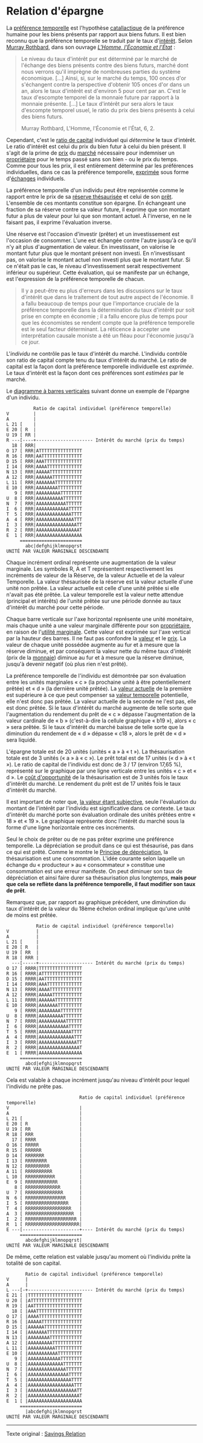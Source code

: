 Relation d'épargne
==================

La [préférence temporelle](ch085-time-preference-fallacy.md) est l'hypothèse [catallactique](https://fr.wikipedia.org/wiki/Catallaxie) de la préférence humaine pour les biens présents par rapport aux biens futurs. Il est bien reconnu que la préférence temporelle se traduit par le taux d'[intérêt](ch101-glossary.md#intérêt). Selon [Murray Rothbard](https://fr.wikipedia.org/wiki/Murray_Rothbard), dans son ouvrage [*L'Homme, l'Économie et l'État*](https://mises.org/library/man-economy-and-state-power-and-market/html/p/989) :

> Le niveau du taux d'intérêt pur est déterminé par le marché de l'échange des biens présents contre des biens futurs, marché dont nous verrons qu'il imprègne de nombreuses parties du système économique. [...] Ainsi, si, sur le marché du temps, 100 onces d'or s'échangent contre la perspective d'obtenir 105 onces d'or dans un an, alors le taux d'intérêt est d'environ 5 pour cent par an. C'est le taux d'escompte temporel de la monnaie future par rapport à la monnaie présente. [...] Le taux d'intérêt pur sera alors le taux d'escompte temporel usuel, le ratio du prix des biens présents à celui des biens futurs.
>
> Murray Rothbard, L'Homme, l'Économie et l'État, 6, 2.

Cependant, c'est le [ratio de capital](https://en.wikipedia.org/wiki/Capital_requirement) individuel qui *détermine* le taux d'intérêt. Le ratio d'intérêt est celui du prix du bien futur à celui du bien présent. Il s'agit de la prime de [prix](ch101-glossary.md#prix) du [marché](ch101-glossary.md#marché) nécessaire pour indemniser un [propriétaire](ch101-glossary.md#propriétaire) pour le temps passé sans son bien - ou le prix du temps. Comme pour tous les prix, il est entièrement déterminé par les préférences individuelles, dans ce cas la préférence temporelle, [exprimée](ch012-expression-principle.md) sous forme d'[échanges](ch101-glossary.md#commerce) individuels.

La préférence temporelle d'un individu peut être représentée comme le rapport entre le prix de sa [réserve thésaurisée](ch101-glossary.md#thésauriser) et celui de son [prêt](ch101-glossary.md#prêter). L'ensemble de ces montants constitue son épargne. En échangeant une fraction de sa réserve contre sa valeur future, il exprime que son montant futur a plus de valeur pour lui que son montant actuel. À l'inverse, en ne le faisant pas, il exprime l'évaluation inverse.

Une réserve est l'occasion d'investir (prêter) et un investissement est l'occasion de consommer. L'une est échangée contre l'autre jusqu'à ce qu'il n'y ait plus d'augmentation de valeur. En investissant, on valorise le montant futur plus que le montant présent non investi. En n'investissant pas, on valorise le montant actuel non investi plus que le montant futur. Si ce n'était pas le cas, le niveau d'investissement serait respectivement inférieur ou supérieur. Cette évaluation, qui se manifeste par un échange, est l'expression de la préférence temporelle de chacun.

> Il y a peut-être eu plus d'erreurs dans les discussions sur le taux d'intérêt que dans le traitement de tout autre aspect de l'économie. Il a fallu beaucoup de temps pour que l'importance cruciale de la préférence temporelle dans la détermination du taux d'intérêt pur soit prise en compte en économie ; il a fallu encore plus de temps pour que les économistes se rendent compte que la préférence temporelle est le seul facteur déterminant. La réticence à accepter une interprétation causale moniste a été un fléau pour l'économie jusqu'à ce jour.

L'*individu* ne contrôle pas le taux d'intérêt du marché. L'individu contrôle son ratio de capital compte tenu du taux d'intérêt du marché. Le ratio de capital est la façon dont la préférence temporelle individuelle est *exprimée*. Le taux d'intérêt est la façon dont ces préférences sont *estimées* par le marché.

Le [diagramme à barres verticales](https://fr.wikipedia.org/wiki/Diagramme_%C3%A0_barres) suivant donne un exemple de l'épargne d'un individu.

```
          Ratio de capital individuel (préférence temporelle)
V         |
A         |
L 21 [    |
E 20 [ R  |
U 19 [ RR |
R ---[----+--------------------- Intérêt du marché (prix du temps)
  18 [ RRR|
O 17 [ RRR|ATTTTTTTTTTTTTTTT
R 16 [ RRR|AATTTTTTTTTTTTTTT
D 15 [ RRR|AAATTTTTTTTTTTTTT
I 14 [ RRR|AAAATTTTTTTTTTTTT
N 13 [ RRR|AAAAATTTTTTTTTTTT
A 12 [ RRR|AAAAAATTTTTTTTTTT
L 11 [ RRR|AAAAAAATTTTTTTTTT
E 10 [ RRR|AAAAAAAATTTTTTTTT
   9 [ RRR|AAAAAAAAATTTTTTTT
U  8 [ RRR|AAAAAAAAAATTTTTTT
N  7 [ RRR|AAAAAAAAAAATTTTTT
I  6 [ RRR|AAAAAAAAAAAATTTTT
T  5 [ RRR|AAAAAAAAAAAAATTTT
A  4 [ RRR|AAAAAAAAAAAAAATTT
I  3 [ RRR|AAAAAAAAAAAAAAATT
R  2 [ RRR|AAAAAAAAAAAAAAAAT
E  1 [ RRR|AAAAAAAAAAAAAAAAA
     =======================
       abc|defghijklmnopqrst
UNITÉ PAR VALEUR MARGINALE DESCENDANTE
```

Chaque incrément ordinal représente une augmentation de la valeur marginale. Les symboles R, A et T représentent respectivement les incréments de valeur de la Réserve, de la valeur Actuelle et de la valeur Temporelle. La valeur thésaurisée de la réserve est la valeur actuelle d'une unité non prêtée. La valeur actuelle est celle d'une unité prêtée si elle n'avait pas été prêtée. La valeur temporelle est la valeur nette attendue (principal et intérêts) de l'unité prêtée sur une période donnée au taux d'intérêt du marché pour cette période.

Chaque barre verticale sur l'axe horizontal représente une unité monétaire, mais chaque unité a une valeur marginale différente pour son [propriétaire](ch101-glossary.md#propriétaire), en raison de l'[utilité marginale](https://fr.wikipedia.org/wiki/Utilit%C3%A9_marginale). Cette valeur est exprimée sur l'axe vertical par la hauteur des barres. Il ne faut pas confondre la [valeur](ch101-glossary.md#valeur) et le [prix](ch101-glossary.md#prix). La valeur de chaque unité possédée augmente au fur et à mesure que la réserve diminue, et par conséquent la valeur nette du même taux d'intérêt (prix de la [monnaie](ch005-money-taxonomy.md)) diminue au fur et à mesure que la réserve diminue, jusqu'à devenir négatif (où plus rien n'est prêté).

La préférence temporelle de l'individu est démontrée par son évaluation entre les unités marginales « c » (la prochaine unité à être potentiellement prêtée) et « d » (la dernière unité prêtée). La [valeur actuelle](https://fr.wikipedia.org/wiki/Valeur_actuelle_nette) de la première est supérieure à ce que peut compenser sa [valeur temporelle](https://en.wikipedia.org/wiki/Time_value_of_money) potentielle, elle n'est donc pas prêtée. La valeur actuelle de la seconde ne l'est pas, elle est donc prêtée. Si le taux d'intérêt du marché augmente de telle sorte que l'augmentation du rendement du prêt de « c » dépasse l'augmentation de la valeur cardinale de « b » (c'est-à-dire la cellule graphique « b19 »), alors « c » sera prêtée. Si le taux d'intérêt du marché baisse de telle sorte que la diminution du rendement de « d » dépasse « c18 », alors le prêt de « d » sera liquidé.

L'épargne totale est de 20 unités (unités « a » à « t »). La thésaurisation totale est de 3 unités (« a » à « c »). Le prêt total est de 17 unités (« d » à « t »). Le ratio de capital de l'individu est donc de 3 / 17 (environ 17,65 %), représenté sur le graphique par une ligne verticale entre les unités « c » et « d ». Le [coût d'opportunité](https://fr.wikipedia.org/wiki/Co%C3%BBt_d%27opportunit%C3%A9) de la thésaurisation est de 3 unités fois le taux d'intérêt du marché. Le rendement du prêt est de 17 unités fois le taux d'intérêt du marché.

Il est important de noter que, [la valeur étant subjective](https://fr.wikipedia.org/wiki/Conception_subjective_de_la_valeur), seule l'évaluation du montant de l'intérêt par l'individu est significative dans ce contexte. Le taux d'intérêt du marché porte son évaluation ordinale des unités prêtées entre « 18 » et « 19 ». Le graphique représente donc l'intérêt du marché sous la forme d'une ligne horizontale entre ces incréments.

Seul le choix de prêter ou de ne pas prêter exprime une préférence temporelle. La dépréciation se produit dans ce qui est thésaurisé, pas dans ce qui est prêté. Comme le montre le [Principe de dépréciation](ch011-depreciation-principle.md), la thésaurisation est une consommation. L'idée courante selon laquelle un échange du « producteur » au « consommateur » constitue une consommation est une erreur manifeste. On peut diminuer son taux de dépréciation et ainsi faire durer sa thésaurisation plus longtemps, **mais pour que cela se reflète dans la préférence temporelle, il faut modifier son taux de prêt**.

Remarquez que, par rapport au graphique précédent, une diminution du taux d'intérêt de la valeur du 18ème échelon ordinal implique qu'une unité de moins est prêtée.

```
           Ratio de capital individuel (préférence temporelle)
V          |
A          |
L 21 [     |
E 20 [ R   |
U 19 [ RR  |
R 18 [ RRR |
  ---[-----+-------------------- Intérêt du marché (prix du temps)
O 17 [ RRRR|TTTTTTTTTTTTTTTT
R 16 [ RRRR|ATTTTTTTTTTTTTTT
D 15 [ RRRR|AATTTTTTTTTTTTTT
I 14 [ RRRR|AAATTTTTTTTTTTTT
N 13 [ RRRR|AAAATTTTTTTTTTTT
A 12 [ RRRR|AAAAATTTTTTTTTTT
L 11 [ RRRR|AAAAAATTTTTTTTTT
E 10 [ RRRR|AAAAAAATTTTTTTTT
   9 [ RRRR|AAAAAAAATTTTTTTT
U  8 [ RRRR|AAAAAAAAATTTTTTT
N  7 [ RRRR|AAAAAAAAAATTTTTT
I  6 [ RRRR|AAAAAAAAAAATTTTT
T  5 [ RRRR|AAAAAAAAAAAATTTT
A  4 [ RRRR|AAAAAAAAAAAAATTT
I  3 [ RRRR|AAAAAAAAAAAAAATT
R  2 [ RRRR|AAAAAAAAAAAAAAAT
E  1 [ RRRR|AAAAAAAAAAAAAAAA
     =======================
       abcd|efghijklmnopqrst
UNITÉ PAR VALEUR MARGINALE DESCENDANTE
```

Cela est valable à chaque incrément jusqu'au niveau d'intérêt pour lequel l'individu ne prête pas.

```
                           Ratio de capital individuel (préférence temporelle)
V                          |
A                          |
L 21 [                     |
E 20 [ R                   |
U 19 [ RR                  |
R 18 [ RRR                 |
  17 [ RRRR                |
O 16 [ RRRRR               |
R 15 [ RRRRRR              |
D 14 [ RRRRRRR             |
I 13 [ RRRRRRRR            |
N 12 [ RRRRRRRRR           |
A 11 [ RRRRRRRRRR          |
L 10 [ RRRRRRRRRRR         |
E  9 [ RRRRRRRRRRRR        |
   8 [ RRRRRRRRRRRRR       |
U  7 [ RRRRRRRRRRRRRR      |
N  6 [ RRRRRRRRRRRRRRR     |
I  5 [ RRRRRRRRRRRRRRRR    |
T  4 [ RRRRRRRRRRRRRRRRR   |
A  3 [ RRRRRRRRRRRRRRRRRR  |
I  2 [ RRRRRRRRRRRRRRRRRRR |
R  1 [ RRRRRRRRRRRRRRRRRRRR|
E ---[---------------------+---- Intérêt du marché (prix du temps)
     =======================
       abcdefghijklmnopqrst|
UNITÉ PAR VALEUR MARGINALE DESCENDANTE
```

De même, cette relation est valable jusqu'au moment où l'individu prête la totalité de son capital.

```
       Ratio de capital individuel (préférence temporelle)
V      |
A      |
L ---[-+------------------------ Intérêt du marché (prix du temps)
E 21 [ |TTTTTTTTTTTTTTTTTTTT
U 20 [ |ATTTTTTTTTTTTTTTTTTT
R 19 [ |AATTTTTTTTTTTTTTTTTT
  18 [ |AAATTTTTTTTTTTTTTTTT
O 17 [ |AAAATTTTTTTTTTTTTTTT
R 16 [ |AAAAATTTTTTTTTTTTTTT
D 15 [ |AAAAAATTTTTTTTTTTTTT
I 14 [ |AAAAAAATTTTTTTTTTTTT
N 13 [ |AAAAAAAATTTTTTTTTTTT
A 12 [ |AAAAAAAAATTTTTTTTTTT
L 11 [ |AAAAAAAAAATTTTTTTTTT
E 10 [ |AAAAAAAAAAATTTTTTTTT
   9 [ |AAAAAAAAAAAATTTTTTTT
U  8 [ |AAAAAAAAAAAAATTTTTTT
N  7 [ |AAAAAAAAAAAAAATTTTTT
I  6 [ |AAAAAAAAAAAAAAATTTTT
T  5 [ |AAAAAAAAAAAAAAAATTTT
A  4 [ |AAAAAAAAAAAAAAAAATTT
I  3 [ |AAAAAAAAAAAAAAAAAATT
R  2 [ |AAAAAAAAAAAAAAAAAAAT
E  1 [ |AAAAAAAAAAAAAAAAAAAA
     =======================
       |abcdefghijklmnopqrst
UNITÉ PAR VALEUR MARGINALE DESCENDANTE
```

---

Texte original : [Savings Relation](https://github.com/libbitcoin/libbitcoin-system/wiki/Savings-Relation)